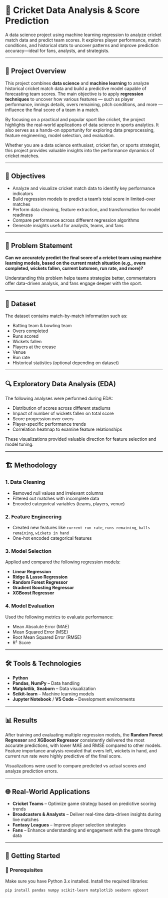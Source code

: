 # 🏏 Cricket Data Analysis & Score Prediction

A data science project using machine learning regression to analyze cricket match data and predict team scores. It explores player performance, match conditions, and historical stats to uncover patterns and improve prediction accuracy—ideal for fans, analysts, and strategists.

---

## 📌 Project Overview

This project combines **data science** and **machine learning** to analyze historical cricket match data and build a predictive model capable of forecasting team scores. The main objective is to apply **regression techniques** to uncover how various features — such as player performance, innings details, overs remaining, pitch conditions, and more — influence the final score of a team in a match.

By focusing on a practical and popular sport like cricket, the project highlights the real-world applications of data science in sports analytics. It also serves as a hands-on opportunity for exploring data preprocessing, feature engineering, model selection, and evaluation.

Whether you are a data science enthusiast, cricket fan, or sports strategist, this project provides valuable insights into the performance dynamics of cricket matches.

---

## 🎯 Objectives

- Analyze and visualize cricket match data to identify key performance indicators
- Build regression models to predict a team’s total score in limited-over matches
- Perform data cleaning, feature extraction, and transformation for model readiness
- Compare performance across different regression algorithms
- Generate insights useful for analysts, teams, and fans

---

## 🧠 Problem Statement

**Can we accurately predict the final score of a cricket team using machine learning models, based on the current match situation (e.g., overs completed, wickets fallen, current batsmen, run rate, and more)?**

Understanding this problem helps teams strategize better, commentators offer data-driven analysis, and fans engage deeper with the sport.

---

## 📂 Dataset

The dataset contains match-by-match information such as:

- Batting team & bowling team
- Overs completed
- Runs scored
- Wickets fallen
- Players at the crease
- Venue
- Run rate
- Historical statistics (optional depending on dataset)

---

## 🔍 Exploratory Data Analysis (EDA)

The following analyses were performed during EDA:

- Distribution of scores across different stadiums
- Impact of number of wickets fallen on total score
- Score progression over overs
- Player-specific performance trends
- Correlation heatmap to examine feature relationships

These visualizations provided valuable direction for feature selection and model tuning.

---

## 🏗️ Methodology

### 1. **Data Cleaning**
- Removed null values and irrelevant columns
- Filtered out matches with incomplete data
- Encoded categorical variables (teams, players, venue)

### 2. **Feature Engineering**
- Created new features like `current run rate`, `runs remaining`, `balls remaining`, `wickets in hand`
- One-hot encoded categorical features

### 3. **Model Selection**
Applied and compared the following regression models:

- **Linear Regression**
- **Ridge & Lasso Regression**
- **Random Forest Regressor**
- **Gradient Boosting Regressor**
- **XGBoost Regressor**

### 4. **Model Evaluation**
Used the following metrics to evaluate performance:

- Mean Absolute Error (MAE)
- Mean Squared Error (MSE)
- Root Mean Squared Error (RMSE)
- R² Score

---

## 🛠️ Tools & Technologies

- **Python**
- **Pandas**, **NumPy** – Data handling
- **Matplotlib**, **Seaborn** – Data visualization
- **Scikit-learn** – Machine learning models
- **Jupyter Notebook** / **VS Code** – Development environments

---

## 📊 Results

After training and evaluating multiple regression models, the **Random Forest Regressor** and **XGBoost Regressor** consistently delivered the most accurate predictions, with lower MAE and RMSE compared to other models. Feature importance analysis revealed that overs left, wickets in hand, and current run rate were highly predictive of the final score.

Visualizations were used to compare predicted vs actual scores and analyze prediction errors.

---

## 🌐 Real-World Applications

- **Cricket Teams** – Optimize game strategy based on predictive scoring trends
- **Broadcasters & Analysts** – Deliver real-time data-driven insights during live matches
- **Fantasy Leagues** – Improve player selection strategies
- **Fans** – Enhance understanding and engagement with the game through data

---

## 🚀 Getting Started

### 🔧 Prerequisites

Make sure you have Python 3.x installed. Install the required libraries:

```bash
pip install pandas numpy scikit-learn matplotlib seaborn xgboost
